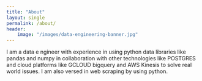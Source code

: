 ```yaml
---
title: "About"
layout: single
permalink: /about/
header:
    image: "/images/data-engineering-banner.jpg"
---
```

I am a data e ngineer with experience in using python data libraries like pandas and numpy in collaboration with other technologies like POSTGRES and cloud platforms like GCLOUD bigquery and AWS Kinesis to solve real world issues. I am also versed in web scraping by using python.
